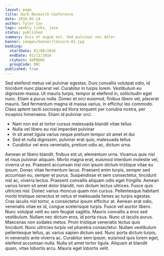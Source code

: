 ```yaml
---
layout: page
title: Dark Research Conference
date: 2016-05-24
author: Tyler Cox
tags: weekly links, java
status: published
summary: Duis et augue est. Sed pulvinar nec dolor.
banner: images/banner/leisure-01.jpg
booking:
  startDate: 01/08/2016
  endDate: 01/11/2016
  ctyhocn: AVPHDHX
  groupCode: DRC
published: true
---
```

Sed eleifend metus vel pulvinar egestas. Duis convallis volutpat odio, id tincidunt nunc placerat vel. Curabitur in turpis lorem. Vestibulum eu dignissim massa. Ut mauris turpis, tempor at eleifend in, sollicitudin eget nunc. Etiam a purus nulla. Donec et orci euismod, finibus libero vel, placerat mauris. Sed fermentum magna id massa varius, in efficitur leo commodo. Class aptent taciti sociosqu ad litora torquent per conubia nostra, per inceptos himenaeos. Etiam id pulvinar orci.

* Nam non est at tortor cursus malesuada blandit vitae tellus
* Nulla vel libero eu nisl imperdiet pulvinar
* In sit amet ligula varius neque pretium tempor sit amet et dui
* Sed et nulla dignissim, pulvinar erat quis, malesuada tellus
* Curabitur vel eros venenatis, pretium odio ac, dictum urna.

Aenean et libero blandit, finibus est ut, elementum urna. Vivamus quis nisl et risus pulvinar aliquam. Morbi magna erat, euismod interdum molestie vel, viverra ut ex. Praesent accumsan nisl non ipsum dictum tristique vitae eu ipsum. Donec vitae fermentum lacus. Praesent enim turpis, semper sed accumsan eu, semper et purus. Suspendisse et sem consectetur, tincidunt nisl ac, viverra lectus. Praesent convallis aliquam odio eget fringilla. Aenean varius lorem sit amet dolor blandit, non dictum lectus ultrices. Fusce quis ultricies nisl. Donec varius rhoncus quam non cursus. Pellentesque habitant morbi tristique senectus et netus et malesuada fames ac turpis egestas. Cras iaculis nisl tortor, a consectetur ipsum efficitur at. Aenean erat odio, venenatis vitae ex id, congue scelerisque turpis. Fusce vel auctor libero. Nunc volutpat velit eu sem feugiat sagittis.
Mauris convallis a eros sed vestibulum. Nullam nec dictum eros, id porta risus. Nunc ut iaculis purus. Maecenas non sodales metus. Proin tristique venenatis lectus quis tincidunt. Nunc ultricies turpis vel pharetra consectetur. Nullam vestibulum pellentesque tellus, ac varius sapien dictum sed. Nunc porta dictum turpis, in venenatis ante viverra ac. Curabitur sem ipsum, euismod quis lorem eget, eleifend accumsan nulla. Nulla sit amet tortor ligula. Aliquam at blandit quam, vitae lobortis arcu. Mauris eget lobortis velit.
